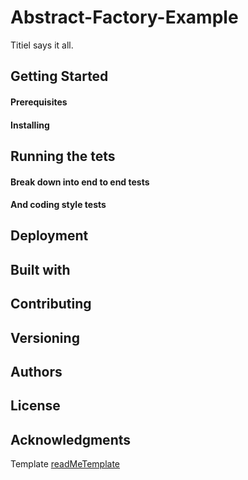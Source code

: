 # Abstract-Factory-Example

Titiel says it all.

## Getting Started

#### Prerequisites

#### Installing

## Running the tets

#### Break down into end to end tests

#### And coding style tests

## Deployment

## Built with

## Contributing

## Versioning

## Authors

## License

## Acknowledgments


Template [readMeTemplate](https://gist.github.com/PurpleBooth/109311bb0361f32d87a2)
